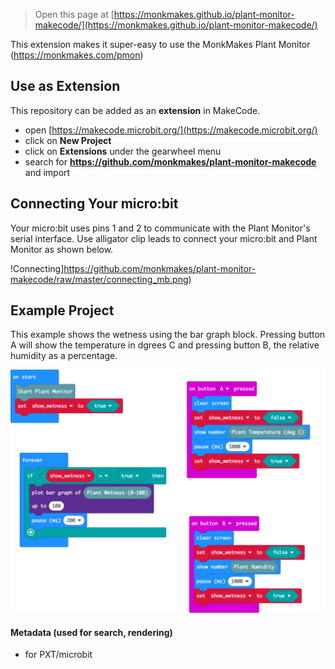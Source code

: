 
> Open this page at [https://monkmakes.github.io/plant-monitor-makecode/](https://monkmakes.github.io/plant-monitor-makecode/)

This extension makes it super-easy to use the MonkMakes Plant Monitor (https://monkmakes.com/pmon)

## Use as Extension

This repository can be added as an **extension** in MakeCode.

* open [https://makecode.microbit.org/](https://makecode.microbit.org/)
* click on **New Project**
* click on **Extensions** under the gearwheel menu
* search for **https://github.com/monkmakes/plant-monitor-makecode** and import

## Connecting Your micro:bit

Your micro:bit uses pins 1 and 2 to communicate with the Plant Monitor's serial interface. Use alligator clip leads to connect your micro:bit and Plant Monitor as shown below.

!Connecting]https://github.com/monkmakes/plant-monitor-makecode/raw/master/connecting_mb.png)



## Example Project
This example shows the wetness using the bar graph block. Pressing button A will show the temperature in dgrees C and pressing button B, the relative humidity as a percentage.

![A rendered view of the blocks](https://github.com/monkmakes/plant-monitor-makecode/raw/master/.github/makecode/blocks.png)

#### Metadata (used for search, rendering)

* for PXT/microbit
<script src="https://makecode.com/gh-pages-embed.js"></script><script>makeCodeRender("{{ site.makecode.home_url }}", "{{ site.github.owner_name }}/{{ site.github.repository_name }}");</script>
